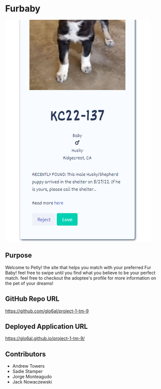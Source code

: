 # Furbaby
![screenshot](./assets/images/screenshot.png)
## Purpose
Welcome to Petly! the site that helps you match with your preferred Fur Baby!
feel free to swipe until you find what you believe to be your perfect match.
feel free to checkout the adoptee's profile for more information on the pet of your dreams!
## GitHub Repo URL
https://github.com/glo6al/project-1-tm-9
## Deployed Application URL
https://glo6al.github.io/project-1-tm-9/
## Contributors
- Andrew Towers
- Sadie Stamper
- Jorge Monteagudo
- Jack Nowaczewski